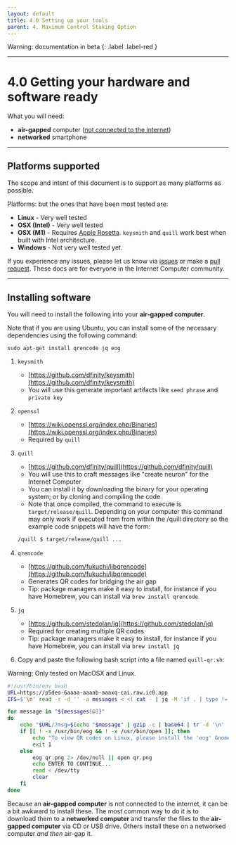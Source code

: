 ```yaml
---
layout: default
title: 4.0 Setting up your tools
parent: 4. Maximum Control Staking Option
---
```

Warning: documentation in beta
{: .label .label-red }

* * *
# 4.0 Getting your hardware and software ready

What you will need:

- **air-gapped** computer ([not connected to the internet](https://en.wikipedia.org/wiki/Air_gap_(networking)))
- **networked** smartphone

***
## Platforms supported

The scope and intent of this document is to support as many platforms as possible. 

Platforms: but the ones that have been most tested are:
* **Linux** - Very well tested
* **OSX (Intel)** - Very well tested
* **OSX (M1)** - Requires [Apple Rosetta](https://support.apple.com/en-us/HT211861). `keysmith` and `quill` work best when built with Intel architecture.
* **Windows** - Not very well tested yet.

If you experience any issues, please let us know via [issues](https://github.com/dfinity/ic-staking-documentation/issues) or make a [pull request](https://github.com/dfinity/ic-staking-documentation/pulls). These docs are for everyone in the Internet Computer community.

* * *
## Installing software

You will need to install the following into your **air-gapped computer**. 

Note that if you are using Ubuntu, you can install some of the necessary dependencies using the following command:
```
sudo apt-get install qrencode jq eog
```

1. `keysmith`
    - [https://github.com/dfinity/keysmith](https://github.com/dfinity/keysmith) 
    - You will use this generate important artifacts like `seed phrase` and `private key`

2. `openssl`
    - [https://wiki.openssl.org/index.php/Binaries](https://wiki.openssl.org/index.php/Binaries)
    - Required by `quill`

3. `quill`
   - [https://github.com/dfinity/quill](https://github.com/dfinity/quill)
    - You will use this to craft messages like "create neuron" for the Internet Computer
    - You can install it by downloading the binary for your operating system; or by cloning and compiling the code
    - Note that once compiled, the command to execute is `target/release/quill`. Depending on your computer this command may only work if executed from from within the /quill directory so the example code snippets will have the form:

    ```bash
    /quill $ target/release/quill ...
    ```

4. `qrencode`
    - [https://github.com/fukuchi/libqrencode](https://github.com/fukuchi/libqrencode) 
    - Generates QR codes for bridging the air gap
    - Tip: package managers make it easy to install, for instance if you have Homebrew, you can install via `brew install qrencode`

5. `jq`
    - [https://github.com/stedolan/jq](https://github.com/stedolan/jq) 
    - Required for creating multiple QR codes
    - Tip: package managers make it easy to install, for instance if you have Homebrew, you can install via `brew install jq`

6. Copy and paste the following bash script into a file named `quill-qr.sh`:

Warning: Only tested on MacOSX and Linux.

```bash
#!/usr/bin/env bash
URL=https://p5deo-6aaaa-aaaab-aaaxq-cai.raw.ic0.app
IFS=$'\n' read -r -d '' -a messages < <( cat - | jq -M 'if . | type != "array" then [.] else . end' | jq -rcM .[] && printf '\0' )

for message in "${messages[@]}"
do
    echo "$URL/?msg=$(echo "$message" | gzip -c | base64 | tr -d '\n' | sed -e 's/+/%2B/g' -e 's/\//%2F/g' -e 's/=/%3D/g')" | qrencode -t PNG -o qr.png
    if [[ ! -x /usr/bin/eog && ! -x /usr/bin/open ]]; then
        echo "To view QR codes on Linux, please install the 'eog' Gnome image viewer"
        exit 1
    else
        eog qr.png 2> /dev/null || open qr.png
        echo ENTER TO CONTINUE...
        read < /dev/tty
        clear
    fi
done
```

Because an **air-gapped computer** is not connected to the internet, it can be a bit awkward to install these. The most common way to do it is to download them to a **networked computer** and transfer the files to the **air-gapped computer** via CD or USB drive. Others install these on a networked computer *and then* air-gap it.

